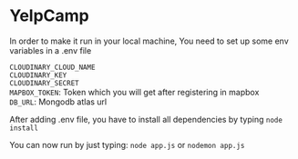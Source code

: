 # YelpCamp


In order to make it run in your local machine, You need to set up some env variables in a .env file

`CLOUDINARY_CLOUD_NAME`<br>
`CLOUDINARY_KEY`<br>
`CLOUDINARY_SECRET`<br>
`MAPBOX_TOKEN`: Token which you will get after registering in mapbox<br>
`DB_URL`: Mongodb atlas url <br>

After adding .env file, you have to install all dependencies by typing `node install`

You can now run by just typing: `node app.js` or `nodemon app.js`
